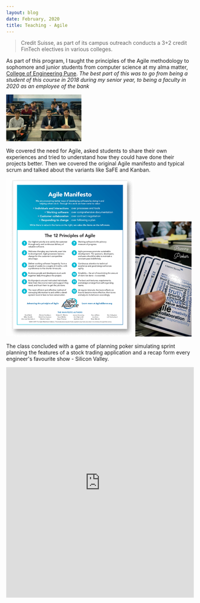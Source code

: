 ```yaml
---
layout: blog
date: February, 2020
title: Teaching - Agile
---
```

>Credit Suisse, as part of its campus outreach conducts a 3+2 credit FinTech electives in various colleges.  

As part of this program, I taught the principles of the Agile methodology to sophomore and junior students from computer science at my alma matter,  <u>College of Engineering Pune</u>. *The best part of this was to go from being a student of this course in 2018 during my senior year, to being a faculty in 2020 as an employee of the bank*

<img src="ait_macroeco_images/class.jpeg" width="40%">

We covered the need for Agile, asked students to share their own experiences and tried to understand how they could have done their projects better. Then we covered the original Agile manifesto and typical scrum and talked about the variants like SaFE and Kanban.

<img src="ait_macroeco_images/agile-manifesto.png" width="68%">
<img src="ait_macroeco_images/agile-planning-poker.jpg" width="30%">

The class concluded with a game of planning poker simulating sprint planning the features of a stock trading application and a recap form every engineer's favourite show - Silicon Valley.

<iframe width="100%" height="617" src="https://www.youtube.com/embed/Ps4nSgyieIw" title="YouTube video player" frameborder="0" allow="accelerometer; autoplay; clipboard-write; encrypted-media; gyroscope; picture-in-picture" allowfullscreen></iframe>